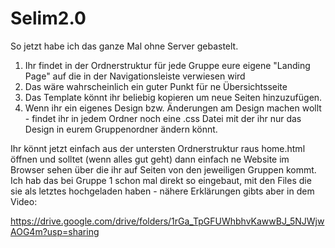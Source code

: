# Selim2.0
So jetzt habe ich das ganze Mal ohne Server gebastelt.

1. Ihr findet in der Ordnerstruktur für jede Gruppe eure eigene "Landing Page" auf die in der Navigationsleiste verwiesen wird
2. Das wäre wahrscheinlich ein guter Punkt für ne Übersichtsseite   
3. Das Template könnt ihr beliebig kopieren um neue Seiten hinzuzufügen.
4. Wenn ihr ein eigenes Design bzw. Änderungen am Design machen wollt - findet ihr in jedem Ordner noch eine .css Datei mit der ihr nur das Design in eurem Gruppenordner ändern könnt. 

Ihr könnt jetzt einfach aus der untersten Ordnerstruktur raus home.html öffnen und solltet (wenn alles gut geht) dann einfach ne Website im Browser sehen über die ihr auf Seiten von den jeweiligen Gruppen kommt. Ich hab das bei Gruppe 1 schon mal direkt so eingebaut, mit den Files die sie als letztes hochgeladen haben - nähere Erklärungen gibts aber in dem Video:

https://drive.google.com/drive/folders/1rGa_TpGFUWhbhvKawwBJ_5NJWjwAOG4m?usp=sharing
